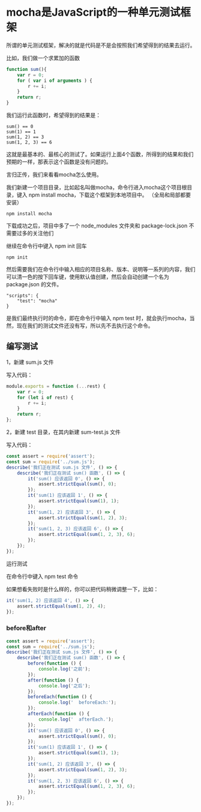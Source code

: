 # mocha是JavaScript的一种单元测试框架

所谓的单元测试框架，解决的就是代码是不是会按照我们希望得到的结果去运行。

比如，我们做一个求累加的函数

```javascript
function sum(){
    var r = 0;
    for ( var i of arguments ) {
        r += i;
    }
    return r;
}
```
我们运行此函数时，希望得到的结果是：
```
sum() == 0
sum(1) == 1
sum(1, 2) == 3
sum(1, 2, 3) == 6
```
这就是最基本的、最核心的测试了。如果运行上面4个函数，所得到的结果和我们预期的一样，那表示这个函数是没有问题的。

言归正传，我们来看看mocha怎么使用。

我们新建一个项目目录，比如起名叫做mocha，命令行进入mocha这个项目根目录，键入 npm install mocha，下载这个框架到本地项目中。 （全局和局部都要安装）

```
npm install mocha
```

下载成功之后，项目中多了一个 node_modules 文件夹和 package-lock.json 不需要过多的关注他们


继续在命令行中键入 npm init 回车

```
npm init
```

然后需要我们在命令行中输入相应的项目名称、版本、说明等一系列的内容，我们可以清一色的按下回车键，使用默认值创建，然后会自动创建一个名为 package.json 的文件。

```
"scripts": {
    "test": "mocha"
}
```
是我们最终执行时的命令，即在命令行中输入 npm test 时，就会执行mocha，当然，现在我们的测试文件还没有写，所以先不去执行这个命令。


## 编写测试

1，新建 sum.js 文件

写入代码：

```javascript
module.exports = function (...rest) {
    var r = 0;
    for (let i of rest) {
        r += i;
    }
    return r;
};
```

2，新建 test 目录，在其内新建 sum-test.js 文件

写入代码：

```javascript
const assert = require('assert');
const sum = require('../sum.js');
describe('我们正在测试 sum.js 文件', () => {
    describe('我们正在测试 sum() 函数', () => {
        it('sum() 应该返回 0', () => {
            assert.strictEqual(sum(), 0);
        });
        it('sum(1) 应该返回 1', () => {
            assert.strictEqual(sum(1), 1);
        });
        it('sum(1, 2) 应该返回 3', () => {
            assert.strictEqual(sum(1, 2), 3);
        });
        it('sum(1, 2, 3) 应该返回 6', () => {
            assert.strictEqual(sum(1, 2, 3), 6);
        });
    });
});
```


运行测试

在命令行中键入 npm test 命令


如果想看失败时是什么样的，你可以把代码稍微调整一下，比如：

```javascript
it('sum(1, 2) 应该返回 4', () => {
    assert.strictEqual(sum(1, 2), 4);
});
 ```       
        
### before和after
 
```javascript
const assert = require('assert');
const sum = require('../sum.js');
describe('我们正在测试 sum.js 文件', () => {
    describe('我们正在测试 sum() 函数', () => {
        before(function () {
            console.log('之前');
        });
        after(function () {
            console.log('之后');
        });
        beforeEach(function () {
            console.log('  beforeEach:');
        });
        afterEach(function () {
            console.log('  afterEach.');
        });    	
        it('sum() 应该返回 0', () => {
            assert.strictEqual(sum(), 0);
        });
        it('sum(1) 应该返回 1', () => {
            assert.strictEqual(sum(1), 1);
        });
        it('sum(1, 2) 应该返回 3', () => {
            assert.strictEqual(sum(1, 2), 3);
        });
        it('sum(1, 2, 3) 应该返回 6', () => {
            assert.strictEqual(sum(1, 2, 3), 6);
        });
    });
});
```
        
        
        
        
        